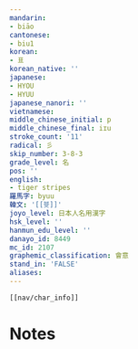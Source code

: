 ```yaml
---
mandarin:
- biāo
cantonese:
- biu1
korean:
- 표
korean_native: ''
japanese:
- HYOU
- HYUU
japanese_nanori: ''
vietnamese:
middle_chinese_initial: p
middle_chinese_final: iɪu
stroke_count: '11'
radical: 彡
skip_number: 3-8-3
grade_level: 名
pos: ''
english:
- tiger stripes
羅馬字: byuu
韓文: '[[븃]]'
joyo_level: 日本人名用漢字
hsk_level: ''
hanmun_edu_level: ''
danayo_id: 8449
mc_id: 2107
graphemic_classification: 會意
stand_in: 'FALSE'
aliases:
---
```

```meta-bind-embed
[[nav/char_info]]
```

# Notes
